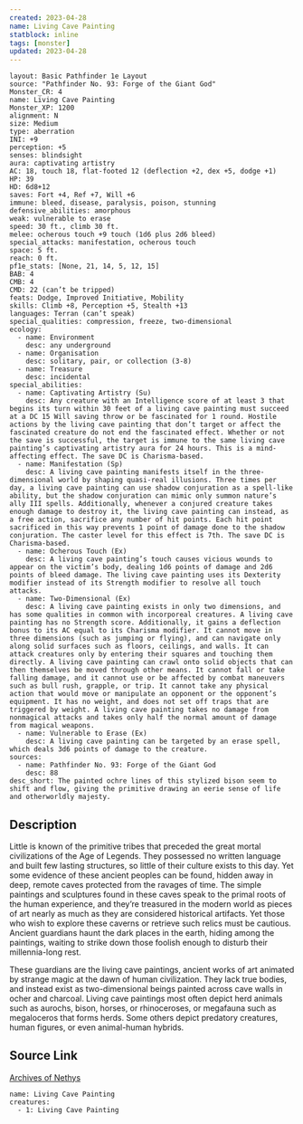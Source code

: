 ```yaml
---
created: 2023-04-28
name: Living Cave Painting
statblock: inline
tags: [monster]
updated: 2023-04-28
---
```

```statblock
layout: Basic Pathfinder 1e Layout
source: "Pathfinder No. 93: Forge of the Giant God"
Monster_CR: 4
name: Living Cave Painting
Monster_XP: 1200
alignment: N
size: Medium
type: aberration
INI: +9
perception: +5
senses: blindsight
aura: captivating artistry
AC: 18, touch 18, flat-footed 12 (deflection +2, dex +5, dodge +1)
HP: 39
HD: 6d8+12
saves: Fort +4, Ref +7, Will +6
immune: bleed, disease, paralysis, poison, stunning
defensive_abilities: amorphous
weak: vulnerable to erase
speed: 30 ft., climb 30 ft.
melee: ocherous touch +9 touch (1d6 plus 2d6 bleed)
special_attacks: manifestation, ocherous touch
space: 5 ft.
reach: 0 ft.
pf1e_stats: [None, 21, 14, 5, 12, 15]
BAB: 4
CMB: 4
CMD: 22 (can’t be tripped)
feats: Dodge, Improved Initiative, Mobility
skills: Climb +8, Perception +5, Stealth +13
languages: Terran (can’t speak)
special_qualities: compression, freeze, two-dimensional
ecology:
  - name: Environment
    desc: any underground
  - name: Organisation
    desc: solitary, pair, or collection (3-8)
  - name: Treasure
    desc: incidental
special_abilities:
  - name: Captivating Artistry (Su)
    desc: Any creature with an Intelligence score of at least 3 that begins its turn within 30 feet of a living cave painting must succeed at a DC 15 Will saving throw or be fascinated for 1 round. Hostile actions by the living cave painting that don’t target or affect the fascinated creature do not end the fascinated effect. Whether or not the save is successful, the target is immune to the same living cave painting’s captivating artistry aura for 24 hours. This is a mind-affecting effect. The save DC is Charisma-based.
  - name: Manifestation (Sp)
    desc: A living cave painting manifests itself in the three-dimensional world by shaping quasi-real illusions. Three times per day, a living cave painting can use shadow conjuration as a spell-like ability, but the shadow conjuration can mimic only summon nature’s ally III spells. Additionally, whenever a conjured creature takes enough damage to destroy it, the living cave painting can instead, as a free action, sacrifice any number of hit points. Each hit point sacrificed in this way prevents 1 point of damage done to the shadow conjuration. The caster level for this effect is 7th. The save DC is Charisma-based.
  - name: Ocherous Touch (Ex)
    desc: A living cave painting’s touch causes vicious wounds to appear on the victim’s body, dealing 1d6 points of damage and 2d6 points of bleed damage. The living cave painting uses its Dexterity modifier instead of its Strength modifier to resolve all touch attacks.
  - name: Two-Dimensional (Ex)
    desc: A living cave painting exists in only two dimensions, and has some qualities in common with incorporeal creatures. A living cave painting has no Strength score. Additionally, it gains a deflection bonus to its AC equal to its Charisma modifier. It cannot move in three dimensions (such as jumping or flying), and can navigate only along solid surfaces such as floors, ceilings, and walls. It can attack creatures only by entering their squares and touching them directly. A living cave painting can crawl onto solid objects that can then themselves be moved through other means. It cannot fall or take falling damage, and it cannot use or be affected by combat maneuvers such as bull rush, grapple, or trip. It cannot take any physical action that would move or manipulate an opponent or the opponent’s equipment. It has no weight, and does not set off traps that are triggered by weight. A living cave painting takes no damage from nonmagical attacks and takes only half the normal amount of damage from magical weapons.
  - name: Vulnerable to Erase (Ex)
    desc: A living cave painting can be targeted by an erase spell, which deals 3d6 points of damage to the creature.
sources:
  - name: Pathfinder No. 93: Forge of the Giant God
    desc: 88
desc_short: The painted ochre lines of this stylized bison seem to shift and flow, giving the primitive drawing an eerie sense of life and otherworldly majesty.
```
## Description
Little is known of the primitive tribes that preceded the great mortal civilizations of the Age of Legends. They possessed no written language and built few lasting structures, so little of their culture exists to this day. Yet some evidence of these ancient peoples can be found, hidden away in deep, remote caves protected from the ravages of time. The simple paintings and sculptures found in these caves speak to the primal roots of the human experience, and they’re treasured in the modern world as pieces of art nearly as much as they are considered historical artifacts. Yet those who wish to explore these caverns or retrieve such relics must be cautious. Ancient guardians haunt the dark places in the earth, hiding among the paintings, waiting to strike down those foolish enough to disturb their millennia-long rest.

These guardians are the living cave paintings, ancient works of art animated by strange magic at the dawn of human civilization. They lack true bodies, and instead exist as two-dimensional beings painted across cave walls in ocher and charcoal. Living cave paintings most often depict herd animals such as aurochs, bison, horses, or rhinoceroses, or megafauna such as megaloceros that forms herds. Some others depict predatory creatures, human figures, or even animal-human hybrids.
## Source Link
[Archives of Nethys](https://aonprd.com/MonsterDisplay.aspx?ItemName=Living%20Cave%20Painting)
```encounter-table
name: Living Cave Painting
creatures:
  - 1: Living Cave Painting
```
